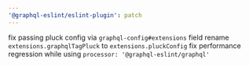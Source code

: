 ```yaml
---
'@graphql-eslint/eslint-plugin': patch
---
```


fix passing pluck config via `graphql-config#extensions` field
rename `extensions.graphqlTagPluck` to `extensions.pluckConfig`
fix performance regression while using `processor: '@graphql-eslint/graphql'`
